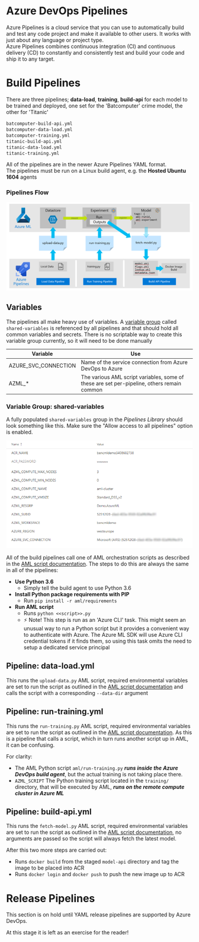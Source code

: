 # Azure DevOps Pipelines
Azure Pipelines is a cloud service that you can use to automatically build and test any code project and make it available to other users. It works with just about any language or project type.  
Azure Pipelines combines continuous integration (CI) and continuous delivery (CD) to constantly and consistently test and build your code and ship it to any target.

# Build Pipelines
There are three pipelines; **data-load**, **training**, **build-api** for each model to be trained and deployed, one set for the 'Batcomputer' crime model, the other for 'Titanic'
```
batcomputer-build-api.yml
batcomputer-data-load.yml
batcomputer-training.yml
titanic-build-api.yml
titanic-data-load.yml
titanic-training.yml
```

All of the pipelines are in the newer Azure Pipelines YAML format.  
The pipelines must be run on a Linux build agent, e.g. the **Hosted Ubuntu 1604** agents

### Pipelines Flow
![](../docs/pipelines.png)

## Variables
The pipelines all make heavy use of variables. A [variable group](https://docs.microsoft.com/azure/devops/pipelines/library/variable-groups) called `shared-variables` is referenced by all pipelines and that should hold all common variables and secrets. There is no scriptable way to create this variable group currently, so it will need to be done manually 

| Variable             | Use                                                                                        |
| -------------------- | ------------------------------------------------------------------------------------------ |
| AZURE_SVC_CONNECTION | Name of the service connection from Azure DevOps to Azure                                  |
| AZML_*               | The various AML script variables, some of these are set per-pipeline, others remain common |

### Variable Group: shared-variables 
A fully populated `shared-variables` group in the *Pipelines Library* should look something like this. Make sure the "Allow access to all pipelines" option is enabled. 

![](../docs/pipeline-vars.png)

All of the build pipelines call one of AML orchestration scripts as described in the [AML script documentation](../aml). 
The steps to do this are always the same in all of the pipelines:
- **Use Python 3.6**
  - Simply tell the build agent to use Python 3.6
- **Install Python package requirements with PIP**
  - Run `pip install -r aml/requirements`
- **Run AML script**
  - Runs `python <<script>>.py`
  - ⚡ Note! This step is run as an 'Azure CLI' task. This might seem an unusual way to run a Python script but it provides a convenient way to authenticate with Azure. The Azure ML SDK will use Azure CLI credential tokens if it finds them, so using this task omits the need to setup a dedicated service principal

## Pipeline: data-load.yml
This runs the `upload-data.py` AML script, required environmental variables are set to run the script as outlined in the [AML script documentation](../aml) and calls the script with a corresponding `--data-dir` argument

## Pipeline: run-training.yml
This runs the `run-training.py` AML script, required environmental variables are set to run the script as outlined in the [AML script documentation](../aml). As this is a pipeline that calls a script, which in turn runs another script up in AML, it can be confusing. 

For clarity:
- The AML Python script `aml/run-training.py` ***runs inside the Azure DevOps build agent***, but the actual training is not taking place there.
- `AZML_SCRIPT` The Python training script located in the `training/` directory, that will be executed by AML, ***runs on the remote compute cluster in Azure ML***

## Pipeline: build-api.yml
This runs the `fetch-model.py` AML script, required environmental variables are set to run the script as outlined in the [AML script documentation](../aml), no arguments are passed so the script will always fetch the latest model.

After this two more steps are carried out:
- Runs `docker build` from the staged `model-api` directory and tag the image to be placed into ACR
- Runs `docker login` and `docker push` to push the new image up to ACR


# Release Pipelines
This section is on hold until YAML release pipelines are supported by Azure DevOps.  

At this stage it is left as an exercise for the reader!
